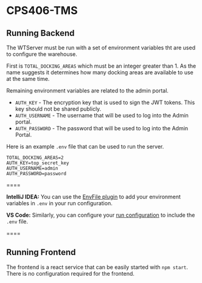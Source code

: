 # CPS406-TMS

## Running Backend

The WTServer must be run with a set of environment variables tht are used to
configure the warehouse.

First is `TOTAL_DOCKING_AREAS` which must be an integer greater than 1. As the name suggests
it determines how many docking areas are available to use at the same time.

Remaining environment variables are related to the admin portal.
- `AUTH_KEY` - The encryption key that is used to sign the JWT tokens. This key should not be shared publicly.
- `AUTH_USERNAME` - The username that will be used to log into the Admin portal.
- `AUTH_PASSWORD` - The password that will be used to log into the Admin Portal.

Here is an example `.env` file that can be used to run the server.
```
TOTAL_DOCKING_AREAS=2
AUTH_KEY=top_secret_key
AUTH_USERNAME=admin
AUTH_PASSWORD=password
```

====

**IntelliJ IDEA:** 
You can use the [EnvFile plugin](https://plugins.jetbrains.com/plugin/7861-envfile) to add
your environment variables in `.env` in your run configuration.

**VS Code:**
Similarly, you can configure your [run configuration](https://code.visualstudio.com/docs/editor/debugging) to
include the `.env` file.

====

## Running Frontend
The frontend is a react service that can be easily started with `npm start`. There is no configuration required
for the frontend.